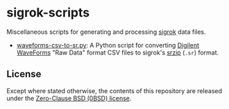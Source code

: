 # sigrok-scripts

Miscellaneous scripts for generating and processing [sigrok][sigrok] data files.

* [waveforms-csv-to-sr.py](waveforms-csv-to-sr.py): A Python script for
  converting [Digilent WaveForms][waveforms] "Raw Data" format CSV files to
  sigrok's [srzip][srzip] (`.sr`) format.


## License

Except where stated otherwise, the contents of this repository are released
under the [Zero-Clause BSD (0BSD) license][license].


[sigrok]: https://sigrok.org/
[waveforms]: https://digilent.com/reference/software/waveforms/waveforms-3/start
[srzip]: https://sigrok.org/wiki/File_format:Sigrok/v2
[license]: LICENSE.txt
